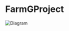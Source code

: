 # FarmGProject
![Diagram](https://user-images.githubusercontent.com/101272653/162496715-9731752e-0207-47d4-8ea1-d24182638644.png)
